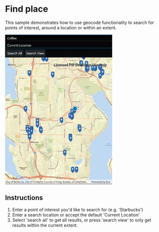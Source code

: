# Find place

This sample demonstrates how to use geocode functionality to search for points of interest, around a location or within an extent.

<img src="FindPlace.jpg" width="350"/>

## Instructions

1. Enter a point of interest you'd like to search for (e.g. 'Starbucks')
2. Enter a search location or accept the default 'Current Location'
3. Select 'search all' to get all results, or press 'search view' to only get results within the current extent.
